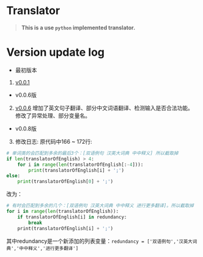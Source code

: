 # Translator
> **This is a use `python` implemented translator.**

# Version update log
* 最初版本
 1. [v0.0.1](translator.py)

* v0.0.6版
 2. [v0.0.6](E2C&C2E.py)
增加了英文句子翻译、部分中文词语翻译、检测输入是否合法功能。
修改了异常处理、部分变量名。

* v0.0.8版
 3. 修改日志:
原代码中166 ~ 172行:
```python
# 单词类的会匹配到多余的最后3个：[双语例句 汉英大词典 中中释义] 所以截取掉
if len(translatorOfEnglish) > 4:
    for i in range(len(translatorOfEnglish[:-4])):
        print(translatorOfEnglish[i] + ';')
else:
    print(translatorOfEnglish[0] + ';')
```
改为：
```python
# 有时会匹配到多余的几个：[双语例句 汉英大词典 中中释义 进行更多翻译]。所以截取掉
for i in range(len(translatorOfEnglish)):
    if translatorOfEnglish[i] in redundancy:
        break
    print(translatorOfEnglish[i] + ';')
```
其中redundancy是一个新添加的列表变量：`redundancy = ['双语例句','汉英大词典','中中释义','进行更多翻译']`
